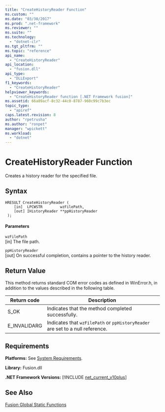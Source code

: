 ```yaml
---
title: "CreateHistoryReader Function"
ms.custom: ""
ms.date: "03/30/2017"
ms.prod: ".net-framework"
ms.reviewer: ""
ms.suite: ""
ms.technology: 
  - "dotnet-clr"
ms.tgt_pltfrm: ""
ms.topic: "reference"
api_name: 
  - "CreateHistoryReader"
api_location: 
  - "fusion.dll"
api_type: 
  - "DLLExport"
f1_keywords: 
  - "CreateHistoryReader"
helpviewer_keywords: 
  - "CreateHistoryReader function [.NET Framework fusion]"
ms.assetid: 66a89acf-8c32-44c0-8787-960c99c7b3ec
topic_type: 
  - "apiref"
caps.latest.revision: 8
author: "rpetrusha"
ms.author: "ronpet"
manager: "wpickett"
ms.workload: 
  - "dotnet"
---
```

# CreateHistoryReader Function
Creates a history reader for the specified file.  
  
## Syntax  
  
```  
HRESULT CreateHistoryReader (  
    [in]  LPCWSTR        wzFilePath,  
    [out] IHistoryReader **ppHistoryReader  
 );  
```  
  
#### Parameters  
 `wzFilePath`  
 [in] The file path.  
  
 `ppHistoryReader`  
 [out] On successful completion, contains a pointer to the history reader.  
  
## Return Value  
 This method returns standard COM error codes as defined in WinError.h, in addition to the values described in the following table.  
  
|Return code|Description|  
|-----------------|-----------------|  
|S_OK|Indicates that the method completed successfully.|  
|E_INVALIDARG|Indicates that `wzFilePath` or `ppHistoryReader` are set to a null reference.|  
  
## Requirements  
 **Platforms:** See [System Requirements](../../../../docs/framework/get-started/system-requirements.md).  
  
 **Library:** Fusion.dll  
  
 **.NET Framework Versions:** [!INCLUDE [net_current_v10plus](../../../../includes/net-current-v10plus-md.md)]  
  
## See Also  
 [Fusion Global Static Functions](../../../../docs/framework/unmanaged-api/fusion/fusion-global-static-functions.md)

